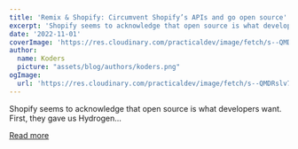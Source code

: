 ```yaml
---
title: 'Remix & Shopify: Circumvent Shopify’s APIs and go open source'
excerpt: 'Shopify seems to acknowledge that open source is what developers want. First, they gave us Hydrogen...'
date: '2022-11-01'
coverImage: 'https://res.cloudinary.com/practicaldev/image/fetch/s--QMDRslv7--/c_imagga_scale,f_auto,fl_progressive,h_420,q_auto,w_1000/https://dev-to-uploads.s3.amazonaws.com/uploads/articles/30o40gzq3vni3nfkl6mw.jpg'
author:
  name: Koders
  picture: "assets/blog/authors/koders.png"
ogImage:
  url: 'https://res.cloudinary.com/practicaldev/image/fetch/s--QMDRslv7--/c_imagga_scale,f_auto,fl_progressive,h_420,q_auto,w_1000/https://dev-to-uploads.s3.amazonaws.com/uploads/articles/30o40gzq3vni3nfkl6mw.jpg'
---
```


Shopify seems to acknowledge that open source is what developers want. First, they gave us Hydrogen...

[Read more](https://dev.to/medusajs/remix-shopify-circumvent-shopifys-apis-and-go-open-source-36g2)
